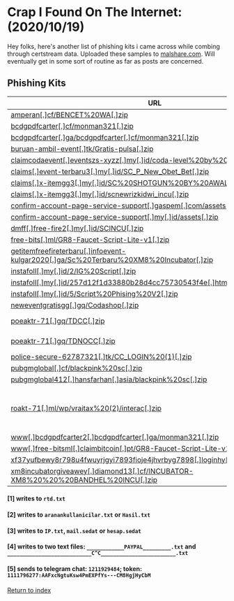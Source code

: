 # Crap I Found On The Internet: (2020/10/19)

Hey folks, here's another list of phishing kits i came across while combing through certstream data. Uploaded these samples to [malshare.com](https://malshare.com). Will eventually get in some sort of routine as far as posts are concerned.

## Phishing Kits

| URL                                                                                                                                                                            | IP                    | Exfil Email                                                                                                                                           |
| ------------------------------------------------------------------------------------------------------------------------------------------------------------------------------ | --------------------- | ----------------------------------------------------------------------------------------------------------------------------------------------------- |
| [amperan[.]cf/BENCET%20WA[.]zip](https://malshare.com/sample.php?action=detail&hash=4d0067c81324b02c4375d922f5ffa2ba)                                                          | 64[.]20[.]55[.]122    | tamadika524@gmail[.]com                                                                                                                               |
| [bcdgpdfcarter[.]cf/monman321[.]zip](https://malshare.com/sample.php?action=detail&hash=e13b4cdd53ee88e167b9978afc176917)                                                      | 45[.]88[.]3[.]184     | samsyleo700@seznam[.]cz                                                                                                                               |
| [bcdgpdfcarter[.]ga/bcdgpdfcarter[.]cf/monman321[.]zip](https://malshare.com/sample.php?action=detail&hash=e13b4cdd53ee88e167b9978afc176917)                                   | 45[.]88[.]3[.]184     | samsyleo700@seznam[.]cz                                                                                                                               |
| [buruan-ambil-event[.]tk/Gratis-pulsa[.]zip](https://malshare.com/sample.php?action=detail&hash=4c40655b37a0f0d03f087ca76e4c3081)                                              | 5[.]189[.]179[.]20    | pengangguranmuda[.]official@gmail[.]com                                                                                                               |
| [claimcodaevent[.]eventszs-xyzz[.]my[.]id/coda-level%20by%20hada[.]zip](https://malshare.com/sample.php?action=detail&hash=ccddbd334358765094d14b7fea9b1679)                   | 207[.]180[.]252[.]85  | unchekffburik@gmail[.]com                                                                                                                             |
| [claims[.]event-terbaru3[.]my[.]id/SC_P_New_Obet_Bet[.]zip](https://malshare.com/sample.php?action=detail&hash=5a114e9736cc153ba0a3999ed810dbd5)                               | 161[.]97[.]80[.]98    | obetbet@gmail[.]com                                                                                                                                   |
| [claims[.]x-itemgg3[.]my[.]id/SC%20SHOTGUN%20BY%20AWAL[.]zip](https://malshare.com/sample.php?action=detail&hash=63b9943312a6d676105a0a3b79c57189)                             | 161[.]97[.]80[.]98    | sadboyawal@gmail[.]com                                                                                                                                |
| [claims[.]x-itemgg3[.]my[.]id/scnewrizkidwi_incu[.]zip](https://malshare.com/sample.php?action=detail&hash=8ebe41f8ce121cb261c2e5471020d2f4)                                   | 161[.]97[.]80[.]98    | pakeemaillo@gmail[.]com                                                                                                                               |
| [confirm-account-page-service-support[.]gaspem[.]com/assets[.]zip](https://malshare.com/sample.php?action=detail&hash=692c2a9ec202c73a943b12ce07d8b461)                        | 101[.]50[.]1[.]26     | None [1]                                                                                                                                              |
| [confirm-account-page-service-support[.]my[.]id/assets[.]zip](https://malshare.com/sample.php?action=detail&hash=692c2a9ec202c73a943b12ce07d8b461)                             | 101[.]50[.]1[.]26     | None [1]                                                                                                                                              |
| [dmff[.]free-fire2[.]my[.]id/SCINCU[.]zip](https://malshare.com/sample.php?action=detail&hash=b8d66f6f52d7f4780dea1b9145f926a0)                                                | 167[.]86[.]114[.]103  | uncekinputanff@gmail[.]com                                                                                                                            |
| [free-bits[.]ml/GR8-Faucet-Script-Lite-v1[.]zip](https://malshare.com/sample.php?action=detail&hash=2ca7fa2b1bacad9d8f82dcda939616b8)                                          | 89[.]163[.]146[.]123  | None                                                                                                                                                  |
| [getitemfreefireterbaru[.]infoevent-kulgar2020[.]ga/Sc%20Terbaru%20XM8%20Incubator[.]zip](https://malshare.com/sample.php?action=detail&hash=aa7a84e08e701f3986fbb4044a76e8d0) | 62[.]171[.]153[.]230  | ridhoganteng@gmail[.]com                                                                                                                              |
| [instafoll[.]my[.]id/2/IG%20Script[.]zip](https://malshare.com/sample.php?action=detail&hash=2e7e0275bfaa13201ad89d7488fb5094)                                                 | 189[.]85[.]36[.]20    | None [2]                                                                                                                                              |
| [instafoll[.]my[.]id/257d12f1d33880b28d4cc75730543f4e[.]html[.]zip](https://malshare.com/sample.php?action=detail&hash=fd1979752a1790de0734ec7915d75944)                       | 189[.]85[.]36[.]20    | aulia[.]abdurrahman8899@gmail[.]com                                                                                                                   |
| [instafoll[.]my[.]id/5/Script%20Phising%20V2[.]zip](https://malshare.com/sample.php?action=detail&hash=113610b1106dfba57d69e4304eaf2c12)                                       | 189[.]85[.]36[.]20    | None [3]                                                                                                                                              |
| [neweventgratisgg[.]gq/Codashop[.]zip](https://malshare.com/sample.php?action=detail&hash=254946c65470c0f31ae67d27a157bd69)                                                    | 79[.]98[.]30[.]106    | jekygradi@gmail[.]com                                                                                                                                 |
| [poeaktr-71[.]gq/TDCC[.]zip](https://malshare.com/sample.php?action=detail&hash=f4ed2b16c0530421d6649538d4ec7309)                                                              | 195[.]62[.]32[.]235   | mail@gmail[.]com (unconfigured most likely)                                                                                                           |
| [poeaktr-71[.]gq/TDNOCC[.]zip](https://malshare.com/sample.php?action=detail&hash=a1cb00a401e11c671fcf3b83f84478d0)                                                            | 195[.]62[.]32[.]235   | mail@gmail[.]com (unconfigured most likely)                                                                                                           |
| [police-secure-62787321[.]tk/CC_LOGIN%20(1)[.]zip](https://malshare.com/sample.php?action=detail&hash=04114b9adf1480e1cce34a292962737b)                                        | 101[.]50[.]1[.]53     | None [4]                                                                                                                                              |
| [pubgmglobal[.]cf/blackpink%20sc[.]zip](https://malshare.com/sample.php?action=detail&hash=8d29087b80946a5dddcacbc4b44a2f98)                                                   | 167[.]86[.]114[.]103  | taherdablang123@gmail[.]com                                                                                                                           |
| [pubgmglobal412[.]hansfarhan[.]asia/blackpink%20sc[.]zip](https://malshare.com/sample.php?action=detail&hash=8d29087b80946a5dddcacbc4b44a2f98)                                 | 167[.]86[.]114[.]103  | taherdablang123@gmail[.]com                                                                                                                           |
| [roakt-71[.]ml/wp/vraitax%20(2)/interac[.]zip](https://malshare.com/sample.php?action=detail&hash=b3e37bfae5515810c39a773f28635c43)                                            | 162[.]241[.]117[.]240 | all[.]results13@gmail[.]com<br/>jimmydang3910@gmail[.]com<br/>jjimmydang3910@gmail[.]com<br/>kassimusprimus@gmail[.]com<br/>marcusfield20@gmail[.]com |
| [www[.]bcdgpdfcarter2[.]bcdgpdfcarter[.]ga/monman321[.]zip](https://malshare.com/sample.php?action=detail&hash=e13b4cdd53ee88e167b9978afc176917)                               | 45[.]88[.]3[.]184     | samsyleo700@seznam[.]cz                                                                                                                               |
| [www[.]free-bitsml[.]claimbitcoin[.]pt/GR8-Faucet-Script-Lite-v1[.]zip](https://malshare.com/sample.php?action=detail&hash=2ca7fa2b1bacad9d8f82dcda939616b8)                   | 89[.]163[.]146[.]123  | None                                                                                                                                                  |
| [xf37yufbewy8r798u4fwuyrjgyi7893fioje4jhvrbyg7898[.]loginhy[.]ga/Comcast20[.]zip](https://malshare.com/sample.php?action=detail&hash=b225d17c57aa49801b89217143d07739)         | 142[.]11[.]232[.]182  | None [5]                                                                                                                                              |
| [xm8incubatorgiveawey[.]diamond13[.]cf/INCUBATOR-XM8%20%20%20BANDHEL%20INCU[.]zip](https://malshare.com/sample.php?action=detail&hash=51acb1593897c35c2d03e5732dfe8acb)        | 62[.]171[.]153[.]230  | bersama[.]1akun@gmail[.]com                                                                                                                           |

#### [1] writes to `rtd.txt`

#### [2] writes to `aranankullanicilar.txt` or `Hasil.txt`

#### [3] writes to `IP.txt`, `mail.sedat` or `hesap.sedat`

#### [4] writes to two text files: `____________PAYPAL_________.txt` and `___________________________C^C________________________.txt`

#### [5] sends to telegram chat: `1211929484`; token: `1111796277:AAFxcNgtuKsw4PmEXPfYs---CM8HgjHyCbM`

[Return to index](/)
